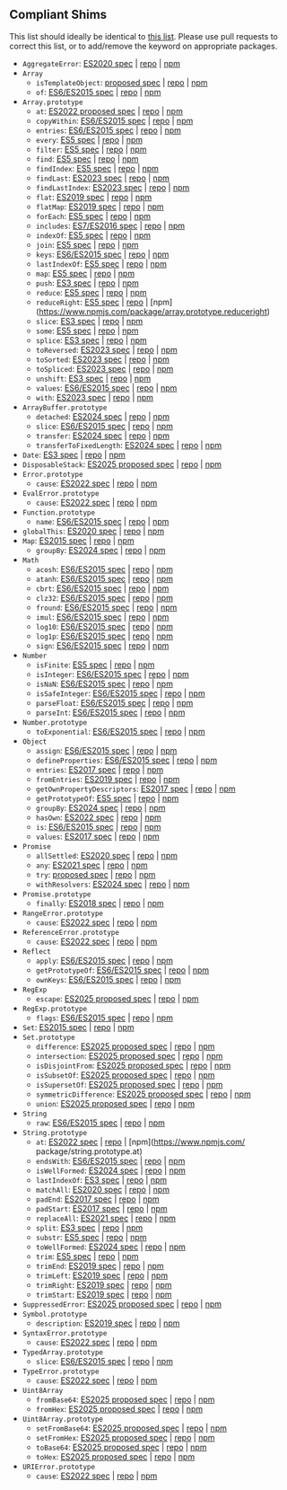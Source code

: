 ## Compliant Shims

This list should ideally be identical to [this list](https://www.npmjs.com/browse/keyword/"es-shim%20API"). Please use pull requests to correct this list, or to add/remove the keyword on appropriate packages.

- `AggregateError`: [ES2020 spec](https://tc39.es/ecma262/#sec-aggregate-error-constructor) | [repo](https://github.com/es-shims/AggregateError) | [npm](https://www.npmjs.com/package/es-aggregate-error)
- `Array`
  - `isTemplateObject`: [proposed spec](https://tc39.es/proposal-array-is-template-object/) | [repo](https://github.com/tc39/is-template-object) | [npm](https://www.npmjs.com/package/is-template-object)
  - `of`: [ES6/ES2015 spec](https://tc39.es/ecma262/#sec-array.of) | [repo](https://github.com/mathiasbynens/Array.of) | [npm](https://www.npmjs.com/package/array.of)
- `Array.prototype`
  - `at`: [ES2022 proposed spec](https://github.com/tc39/proposal-relative-indexing-method) | [repo](https://github.com/es-shims/Array.prototype.at) | [npm](https://www.npmjs.com/package/array.prototype.at)
  - `copyWithin`: [ES6/ES2015 spec](https://tc39.es/ecma262/#sec-array.prototype.copywithin) | [repo](https://github.com/es-shims/Array.prototype.copyWithin) | [npm](https://www.npmjs.com/package/array.prototype.copywithin)
  - `entries`: [ES6/ES2015 spec](https://tc39.es/ecma262/#sec-array.prototype.entries) | [repo](https://github.com/es-shims/Array.prototype.entries) | [npm](https://www.npmjs.com/package/array.prototype.entries)
  - `every`: [ES5 spec](https://tc39.es/ecma262/#sec-array.prototype.every) | [repo](https://github.com/es-shims/Array.prototype.every) | [npm](https://www.npmjs.com/package/array.prototype.every)
  - `filter`: [ES5 spec](https://tc39.es/ecma262/#sec-array.prototype.filter) | [repo](https://github.com/es-shims/Array.prototype.filter) | [npm](https://www.npmjs.com/package/array.prototype.filter)
  - `find`: [ES5 spec](https://tc39.es/ecma262/#sec-array.prototype.find) | [repo](https://github.com/es-shims/Array.prototype.find) | [npm](https://www.npmjs.com/package/array.prototype.find)
  - `findIndex`: [ES5 spec](https://tc39.es/ecma262/#sec-array.prototype.findindex) | [repo](https://github.com/es-shims/Array.prototype.findIndex) | [npm](https://www.npmjs.com/package/array.prototype.findindex)
  - `findLast`: [ES2023 spec](https://tc39.es/ecma262/#sec-array.prototype.findlast) | [repo](https://github.com/es-shims/Array.prototype.findLast) | [npm](https://www.npmjs.com/package/array.prototype.findlast)
  - `findLastIndex`: [ES2023 spec](https://tc39.es/ecma262/#sec-array.prototype.findlastindex) | [repo](https://github.com/es-shims/Array.prototype.findLastIndex) | [npm](https://www.npmjs.com/package/array.prototype.findlastindex)
  - `flat`: [ES2019 spec](https://tc39.es/ecma262/#sec-array.prototype.flat) | [repo](https://github.com/es-shims/Array.prototype.flat) | [npm](https://www.npmjs.com/package/array.prototype.flat)
  - `flatMap`: [ES2019 spec](https://tc39.es/ecma262/#sec-array.prototype.flatmap) | [repo](https://github.com/es-shims/Array.prototype.flatMap) | [npm](https://www.npmjs.com/package/array.prototype.flatmap)
  - `forEach`: [ES5 spec](https://tc39.es/ecma262/#sec-array.prototype.foreach) | [repo](https://github.com/es-shims/Array.prototype.forEach) | [npm](https://www.npmjs.com/package/array.prototype.foreach)
  - `includes`: [ES7/ES2016 spec](https://tc39.es/ecma262/#sec-array.prototype.includes) | [repo](https://github.com/ljharb/array-includes) | [npm](https://www.npmjs.com/package/array-includes)
  - `indexOf`: [ES5 spec](https://tc39.es/ecma262/#sec-array.prototype.indexof) | [repo](https://github.com/es-shims/Array.prototype.indexOf) | [npm](https://www.npmjs.com/package/array.prototype.indexof)
  - `join`: [ES5 spec](https://tc39.es/ecma262/#sec-array.prototype.join) | [repo](https://github.com/es-shims/Array.prototype.join) | [npm](https://www.npmjs.com/package/array.prototype.join)
  - `keys`: [ES6/ES2015 spec](https://tc39.es/ecma262/#sec-array.prototype.keys) | [repo](https://github.com/es-shims/Array.prototype.keys) | [npm](https://www.npmjs.com/package/array.prototype.keys)
  - `lastIndexOf`: [ES5 spec](https://tc39.es/ecma262/#sec-array.prototype.lastindexof) | [repo](https://github.com/es-shims/Array.prototype.lastIndexOf) | [npm](https://www.npmjs.com/package/array.prototype.lastindexof)
  - `map`: [ES5 spec](https://tc39.es/ecma262/#sec-array.prototype.map) | [repo](https://github.com/es-shims/Array.prototype.map) | [npm](https://www.npmjs.com/package/array.prototype.map)
  - `push`: [ES3 spec](https://tc39.es/ecma262/#sec-array.prototype.push) | [repo](https://github.com/es-shims/Array.prototype.push) | [npm](https://www.npmjs.com/package/array.prototype.push)
  - `reduce`: [ES5 spec](https://tc39.es/ecma262/#sec-array.prototype.reduce) | [repo](https://github.com/es-shims/Array.prototype.reduce) | [npm](https://www.npmjs.com/package/array.prototype.reduce)
  - `reduceRight`: [ES5 spec](https://tc39.es/ecma262/#sec-array.prototype.reduceright) | [repo](https://github.com/es-shims/Array.prototype.reduceRight) | [npm]
  (https://www.npmjs.com/package/array.prototype.reduceright)
  - `slice`: [ES3 spec](https://tc39.es/ecma262/#sec-array.prototype.slice) | [repo](https://github.com/es-shims/Array.prototype.slice) | [npm](https://www.npmjs.com/package/array.prototype.slice)
  - `some`: [ES5 spec](https://tc39.es/ecma262/#sec-array.prototype.some) | [repo](https://github.com/es-shims/Array.prototype.some) | [npm](https://www.npmjs.com/package/array.prototype.some)
  - `splice`: [ES3 spec](https://tc39.es/ecma262/#sec-array.prototype.splice) | [repo](https://github.com/es-shims/Array.prototype.splice) | [npm](https://www.npmjs.com/package/array.prototype.splice)
  - `toReversed`: [ES2023 spec](https://tc39.es/ecma262/#sec-array.prototype.toreversed) | [repo](https://github.com/es-shims/Array.prototype.toReversed) | [npm](https://www.npmjs.com/package/array.prototype.toreversed)
  - `toSorted`: [ES2023 spec](https://tc39.es/ecma262/#sec-array.prototype.tosorted) | [repo](https://github.com/es-shims/Array.prototype.toSorted) | [npm](https://www.npmjs.com/package/array.prototype.tosorted)
  - `toSpliced`: [ES2023 spec](https://tc39.es/ecma262/#sec-array.prototype.tospliced) | [repo](https://github.com/es-shims/Array.prototype.toSpliced) | [npm](https://www.npmjs.com/package/array.prototype.tospliced)
  - `unshift`: [ES3 spec](https://tc39.es/ecma262/#sec-array.prototype.unshift) | [repo](https://github.com/es-shims/Array.prototype.unshift) | [npm](https://www.npmjs.com/package/array.prototype.unshift)
  - `values`: [ES6/ES2015 spec](https://tc39.es/ecma262/#sec-array.prototype.values) | [repo](https://github.com/es-shims/Array.prototype.values) | [npm](https://www.npmjs.com/package/array.prototype.values)
  - `with`: [ES2023 spec](https://tc39.es/ecma262/#sec-array.prototype.with) | [repo](https://github.com/es-shims/Array.prototype.with) | [npm](https://www.npmjs.com/package/array.prototype.with)
- `ArrayBuffer.prototype`
  - `detached`: [ES2024 spec](https://tc39.es/ecma262/#sec-arraybuffer.prototype.detached) | [repo](https://github.com/es-shims/ArrayBuffer.prototype.detached) | [npm](https://www.npmjs.com/package/arraybuffer.prototype.detached)
  - `slice`: [ES6/ES2015 spec](https://tc39.es/ecma262/#sec-arraybuffer.prototype.slice) | [repo](https://github.com/es-shims/ArrayBuffer.prototype.slice) | [npm](https://www.npmjs.com/package/arraybuffer.prototype.slice)
  - `transfer`: [ES2024 spec](https://tc39.es/ecma262/#sec-arraybuffer.prototype.transfer) | [repo](https://github.com/es-shims/ArrayBuffer.prototype.transfer) | [npm](https://www.npmjs.com/package/arraybuffer.prototype.transfer)
  - `transferToFixedLength`: [ES2024 spec](https://tc39.es/ecma262/#sec-arraybuffer.prototype.transfertofixedlength) | [repo](https://github.com/es-shims/ArrayBuffer.prototype.transferToFixedLength) | [npm](https://www.npmjs.com/package/arraybuffer.prototype.transfertofixedlength)
- `Date`: [ES3 spec](https://tc39.es/ecma262/#sec-date-constructor) | [repo](https://github.com/es-shims/Date) | [npm](https://www.npmjs.com/package/es-date)
- `DisposableStack`: [ES2025 proposed spec](https://tc39.es/proposal-explicit-resource-management/) | [repo](https://github.com/es-shims/DisposableStack) | [npm](https://www.npmjs.com/package/disposablestack)
- `Error.prototype`
  - `cause`: [ES2022 spec](https://tc39.es/ecma262/#sec-installerrorcause) | [repo](https://github.com/es-shims/error-cause) | [npm](https://www.npmjs.com/package/error-cause)
- `EvalError.prototype`
  - `cause`: [ES2022 spec](https://tc39.es/ecma262/#sec-installerrorcause) | [repo](https://github.com/es-shims/error-cause) | [npm](https://www.npmjs.com/package/error-cause)
- `Function.prototype`
  - `name`: [ES6/ES2015 spec](https://tc39.es/ecma262/#sec-built-in-function-objects) | [repo](https://github.com/es-shims/function.prototype.name) | [npm](https://www.npmjs.com/package/function.prototype.name)
- `globalThis`: [ES2020 spec](https://tc39.es/ecma262/#sec-globalthis) | [repo](https://github.com/es-shims/globalThis) | [npm](https://www.npmjs.com/package/globalthis)
- `Map`: [ES2015 spec](https://tc39.es/ecma262/#sec-map-iterable) | [repo](https://github.com/es-shims/Map) | [npm](https://www.npmjs.com/package/es-map)
  - `groupBy`: [ES2024 spec](https://tc39.es/ecma262/#sec-map.groupby) | [repo](https://github.com/es-shims/Map.groupBy) | [npm](https://www.npmjs.com/package/map.groupby)
- `Math`
  - `acosh`: [ES6/ES2015 spec](https://tc39.es/ecma262/#sec-math.acosh) | [repo](https://github.com/es-shims/Math.acosh) | [npm](https://www.npmjs.com/package/math.acosh)
  - `atanh`: [ES6/ES2015 spec](https://tc39.es/ecma262/#sec-math.atan) | [repo](https://github.com/es-shims/Math.atanh) | [npm](https://www.npmjs.com/package/math.atanh)
  - `cbrt`: [ES6/ES2015 spec](https://tc39.es/ecma262/#sec-math.cbrt) | [repo](https://github.com/es-shims/Math.cbrt) | [npm](https://www.npmjs.com/package/math.cbrt)
  - `clz32`: [ES6/ES2015 spec](https://tc39.es/ecma262/#sec-math.clz32) | [repo](https://github.com/es-shims/Math.clz32) | [npm](https://www.npmjs.com/package/math.clz32)
  - `fround`: [ES6/ES2015 spec](https://tc39.es/ecma262/#sec-math.fround) | [repo](https://github.com/es-shims/Math.fround) | [npm](https://www.npmjs.com/package/math.fround)
  - `imul`: [ES6/ES2015 spec](https://tc39.es/ecma262/#sec-math.imul) | [repo](https://github.com/es-shims/Math.imul) | [npm](https://www.npmjs.com/package/math.imul)
  - `log10`: [ES6/ES2015 spec](https://tc39.es/ecma262/#sec-math.log10) | [repo](https://github.com/es-shims/Math.log10) | [npm](https://www.npmjs.com/package/math.log10)
  - `log1p`: [ES6/ES2015 spec](https://tc39.es/ecma262/#sec-math.log1p) | [repo](https://github.com/es-shims/Math.log1p) | [npm](https://www.npmjs.com/package/math.log1p)
  - `sign`: [ES6/ES2015 spec](https://tc39.es/ecma262/#sec-math.sign) | [repo](https://github.com/es-shims/Math.sign) | [npm](https://www.npmjs.com/package/math.sign)
- `Number`
  - `isFinite`: [ES5 spec](https://tc39.es/ecma262/#sec-number.isfinite) | [repo](https://github.com/es-shims/Number.isFinite) | [npm](https://www.npmjs.com/package/number.isfinite)
  - `isInteger`: [ES6/ES2015 spec](https://tc39.es/ecma262/#sec-number.isinteger) | [repo](https://github.com/es-shims/Number.isInteger) | [npm](https://www.npmjs.com/package/number.isinteger)
  - `isNaN`: [ES6/ES2015 spec](https://tc39.es/ecma262/#sec-number.isnan) | [repo](https://github.com/ljharb/is-nan) | [npm](https://www.npmjs.com/package/is-nan)
  - `isSafeInteger`: [ES6/ES2015 spec](https://tc39.es/ecma262/#sec-number.issafeinteger) | [repo](https://github.com/es-shims/Number.isSafeInteger) | [npm](https://www.npmjs.com/package/number.issafeinteger)
  - `parseFloat`: [ES6/ES2015 spec](https://tc39.es/ecma262/#sec-number.parsefloat) | [repo](https://github.com/es-shims/Number.parseFloat) | [npm](https://www.npmjs.com/package/number.parsefloat)
  - `parseInt`: [ES6/ES2015 spec](https://tc39.es/ecma262/#sec-number.parseint) | [repo](https://github.com/es-shims/Number.parseInt) | [npm](https://www.npmjs.com/package/number.parseint)
- `Number.prototype`
  - `toExponential`: [ES6/ES2015 spec](https://tc39.es/ecma262/#sec-number.toexponential) | [repo](https://github.com/es-shims/Number.toExponential) | [npm](https://www.npmjs.com/package/number.toexponential)
- `Object`
  - `assign`: [ES6/ES2015 spec](https://tc39.es/ecma262/#sec-object.assign) | [repo](https://github.com/ljharb/object.assign) | [npm](https://www.npmjs.com/package/object.assign)
  - `defineProperties`: [ES6/ES2015 spec](https://tc39.es/ecma262/#sec-object.defineproperties) | [repo](https://github.com/es-shims/Object.defineProperties) | [npm](https://www.npmjs.com/package/object.defineproperties)
  - `entries`: [ES2017 spec](https://tc39.es/ecma262/#sec-object.values) | [repo](https://github.com/es-shims/Object.entries) | [npm](https://www.npmjs.com/package/object.entries)
  - `fromEntries`: [ES2019 spec](https://tc39.es/ecma262/#sec-object.fromentries) | [repo](https://github.com/es-shims/Object.fromEntries) | [npm](https://www.npmjs.com/package/object.fromentries)
  - `getOwnPropertyDescriptors`: [ES2017 spec](https://tc39.es/ecma262/#sec-object.getownpropertydescriptors) | [repo](https://github.com/es-shims/object.getownpropertydescriptors) | [npm](https://www.npmjs.com/package/object.getownpropertydescriptors)
  - `getPrototypeOf`: [ES5 spec](https://tc39.es/ecma262/#sec-object.getprototypeof) | [repo](https://github.com/es-shims/Object.getPrototypeOf) | [npm](https://www.npmjs.com/package/object.getprototypeof)
  - `groupBy`: [ES2024 spec](https://tc39.es/ecma262/#sec-object.groupby) | [repo](https://github.com/es-shims/Object.groupBy) | [npm](https://www.npmjs.com/package/object.groupby)
  - `hasOwn`: [ES2022 spec](https://tc39.es/proposal-accessible-object-hasownproperty/) | [repo](https://github.com/es-shims/Object.hasOwn) | [npm](https://www.npmjs.com/package/object.hasown)
  - `is`: [ES6/ES2015 spec](https://tc39.es/ecma262/#sec-object.is) | [repo](https://github.com/es-shims/object-is) | [npm](https://www.npmjs.com/package/object-is) 
  - `values`: [ES2017 spec](https://tc39.es/ecma262/#sec-object.values) | [repo](https://github.com/es-shims/Object.values) | [npm](https://www.npmjs.com/package/object.values)
- `Promise`
  - `allSettled`: [ES2020 spec](https://tc39.es/ecma262/#sec-promise.allsettled) | [repo](https://github.com/es-shims/Promise.allSettled) | [npm](https://www.npmjs.com/package/promise.allsettled)
  - `any`: [ES2021 spec](https://tc39.es/ecma262/#sec-promise.any) | [repo](https://github.com/es-shims/Promise.any) | [npm](https://www.npmjs.com/package/promise.any)
  - `try`: [proposed spec](https://tc39.es/proposal-promise-try) | [repo](https://github.com/es-shims/Promise.try) | [npm](https://www.npmjs.com/package/promise.try)
  - `withResolvers`: [ES2024 spec](https://tc39.es/ecma262/#sec-promise.withresolvers) | [repo](https://github.com/es-shims/Promise.withResolvers) | [npm](https://www.npmjs.com/package/promise.withresolvers)
- `Promise.prototype`
  - `finally`: [ES2018 spec](https://tc39.es/ecma262/#sec-promise.prototype.finally) | [repo](https://github.com/es-shims/Promise.prototype.finally) | [npm](https://www.npmjs.com/package/promise.prototype.finally)
- `RangeError.prototype`
  - `cause`: [ES2022 spec](https://tc39.es/ecma262/#sec-installerrorcause) | [repo](https://github.com/es-shims/error-cause) | [npm](https://www.npmjs.com/package/error-cause)
- `ReferenceError.prototype`
  - `cause`: [ES2022 spec](https://tc39.es/ecma262/#sec-installerrorcause) | [repo](https://github.com/es-shims/error-cause) | [npm](https://www.npmjs.com/package/error-cause)
- `Reflect`
  - `apply`: [ES6/ES2015 spec](https://tc39.es/ecma262/#sec-map-objects) | [repo](https://github.com/es-shims/Reflect.apply) | [npm](https://www.npmjs.com/package/reflect.apply)
  - `getPrototypeOf`: [ES6/ES2015 spec](https://tc39.es/ecma262/#sec-reflect.ownkeys) | [repo](https://github.com/es-shims/Reflect.getPrototypeOf) | [npm](https://www.npmjs.com/package/reflect.getprototypeof)
  - `ownKeys`: [ES6/ES2015 spec](https://tc39.es/ecma262/#sec-reflect.ownkeys) | [repo](https://github.com/es-shims/Reflect.ownKeys) | [npm](https://www.npmjs.com/package/reflect.ownkeys)
- `RegExp`
  - `escape`: [ES2025 proposed spec](https://github.com/tc39/proposal-regex-escaping) | [repo](https://github.com/es-shims/RegExp.escape) | [npm](https://www.npmjs.com/package/regexp.escape)
- `RegExp.prototype`
  - `flags`: [ES6/ES2015 spec](https://tc39.es/ecma262/#sec-get-regexp.prototype.flags) | [repo](https://github.com/es-shims/RegExp.prototype.flags) | [npm](https://www.npmjs.com/package/regexp.prototype.flags)
- `Set`: [ES2015 spec](https://tc39.es/ecma262/#sec-set-iterable) | [repo](https://github.com/es-shims/Set) | [npm](https://www.npmjs.com/package/es-set)
- `Set.prototype`
  - `difference`: [ES2025 proposed spec](https://github.com/tc39/proposal-set-methods) | [repo](https://github.com/es-shims/Set.prototype.difference) | [npm](https://www.npmjs.com/package/set.prototype.difference)
  - `intersection`: [ES2025 proposed spec](https://github.com/tc39/proposal-set-methods) | [repo](https://github.com/es-shims/Set.prototype.intersection) | [npm](https://www.npmjs.com/package/set.prototype.intersection)
  - `isDisjointFrom`: [ES2025 proposed spec](https://github.com/tc39/proposal-set-methods) | [repo](https://github.com/es-shims/Set.prototype.isDisjointFrom) | [npm](https://www.npmjs.com/package/set.prototype.isdisjointfrom)
  - `isSubsetOf`: [ES2025 proposed spec](https://github.com/tc39/proposal-set-methods) | [repo](https://github.com/es-shims/Set.prototype.isSubsetOf) | [npm](https://www.npmjs.com/package/set.prototype.issubsetof)
  - `isSupersetOf`: [ES2025 proposed spec](https://github.com/tc39/proposal-set-methods) | [repo](https://github.com/es-shims/Set.prototype.isSupersetOf) | [npm](https://www.npmjs.com/package/set.prototype.issupersetof)
  - `symmetricDifference`: [ES2025 proposed spec](https://github.com/tc39/proposal-set-methods) | [repo](https://github.com/es-shims/Set.prototype.symmetricDifference) | [npm](https://www.npmjs.com/package/set.prototype.symmetricdifference)
  - `union`: [ES2025 proposed spec](https://github.com/tc39/proposal-set-methods) | [repo](https://github.com/es-shims/Set.prototype.union) | [npm](https://www.npmjs.com/package/set.prototype.union)
- `String`
  - `raw`: [ES6/ES2015 spec](https://tc39.es/ecma262/#sec-string.raw) | [repo](https://github.com/es-shims/String.raw) | [npm](https://www.npmjs.com/package/string.raw)
- `String.prototype`
  - `at`: [ES2022 spec](https://tc39.es/ecma262/#sec-array.prototype.at) | [repo](https://github.com/es-shims/String.prototype.at) | [npm](https://www.npmjs.com/
  package/string.prototype.at)
  - `endsWith`: [ES6/ES2015 spec](https://tc39.es/ecma262/#sec-array.prototype.endswith) | [repo](https://github.com/es-shims/String.prototype.endsWith) | [npm](https://www.npmjs.com/package/string.prototype.endswith)
  - `isWellFormed`: [ES2024 spec](https://tc39.es/ecma262/#sec-string.prototype.iswellformed) | [repo](https://github.com/es-shims/String.prototype.isWellFormed) | [npm](https://www.npmjs.com/package/string.prototype.iswellformed)
  - `lastIndexOf`: [ES3 spec](https://tc39.es/ecma262/#sec-string.prototype.lastindexof) | [repo](https://github.com/es-shims/String.prototype.lastIndexOf) | [npm](https://www.npmjs.com/package/string.prototype.lastindexof)
  - `matchAll`: [ES2020 spec](https://tc39.es/ecma262/#sec-string.prototype.matchall) | [repo](https://github.com/es-shims/String.prototype.matchAll) | [npm](https://www.npmjs.com/package/string.prototype.matchall)
  - `padEnd`: [ES2017 spec](https://tc39.es/ecma262/#sec-string.prototype.padend) | [repo](https://github.com/es-shims/String.prototype.padEnd) | [npm](https://www.npmjs.com/package/string.prototype.padend)
  - `padStart`: [ES2017 spec](https://tc39.es/ecma262/#sec-string.prototype.padstart) | [repo](https://github.com/es-shims/String.prototype.padStart) | [npm](https://www.npmjs.com/package/string.prototype.padstart)
  - `replaceAll`: [ES2021 spec](https://tc39.es/ecma262/#sec-string.prototype.replaceall) | [repo](https://github.com/es-shims/String.prototype.replaceAll) | [npm](https://www.npmjs.com/package/string.prototype.replaceall)
  - `split`: [ES3 spec](https://tc39.es/ecma262/#sec-string.prototype.split) | [repo](https://github.com/es-shims/String.prototype.split) | [npm](https://www.npmjs.com/package/string.prototype.split)
  - `substr`: [ES5 spec](https://tc39.es/ecma262/#sec-string.prototype.substr) | [repo](https://github.com/es-shims/String.prototype.substr) | [npm](https://www.npmjs.com/package/string.prototype.substr)
  - `toWellFormed`: [ES2024 spec](https://tc39.es/ecma262/#sec-string.prototype.towellformed) | [repo](https://github.com/es-shims/String.prototype.toWellFormed) | [npm](https://www.npmjs.com/package/string.prototype.towellformed)
  - `trim`: [ES5 spec](https://tc39.es/ecma262/#sec-string.prototype.trim) | [repo](https://github.com/es-shims/String.prototype.trim) | [npm](https://www.npmjs.com/package/string.prototype.trim)
  - `trimEnd`: [ES2019 spec](https://tc39.es/ecma262/#sec-string.prototype.trimend) | [repo](https://github.com/es-shims/String.prototype.trimEnd) | [npm](https://www.npmjs.com/package/string.prototype.trimend)
  - `trimLeft`: [ES2019 spec](https://tc39.es/ecma262/#sec-string.prototype.trimleft) | [repo](https://github.com/es-shims/String.prototype.trimLeft) | [npm](https://www.npmjs.com/package/string.prototype.trimleft)
  - `trimRight`: [ES2019 spec](https://tc39.es/ecma262/#sec-string.prototype.trimright) | [repo](https://github.com/es-shims/String.prototype.trimRight) | [npm](https://www.npmjs.com/package/string.prototype.trimright)
  - `trimStart`: [ES2019 spec](https://tc39.es/ecma262/#sec-string.prototype.trimstart) | [repo](https://github.com/es-shims/String.prototype.trimStart) | [npm](https://www.npmjs.com/package/string.prototype.trimstart)
- `SuppressedError`: [ES2025 proposed spec](https://tc39.es/proposal-explicit-resource-management/) | [repo](https://github.com/es-shims/SuppressedError) | [npm](https://www.npmjs.com/package/suppressed-error)
- `Symbol.prototype`
  - `description`: [ES2019 spec](https://tc39.es/ecma262/#sec-symbol.prototype.description) | [repo](https://github.com/es-shims/Symbol.prototype.description) | [npm](https://www.npmjs.com/package/symbol.prototype.description)
- `SyntaxError.prototype`
  - `cause`: [ES2022 spec](https://tc39.es/ecma262/#sec-installerrorcause) | [repo](https://github.com/es-shims/error-cause) | [npm](https://www.npmjs.com/package/error-cause)
- `TypedArray.prototype`
  - `slice`: [ES6/ES2015 spec](https://tc39.es/ecma262/#sec-%typedarray%.prototype.slice) | [repo](https://github.com/es-shims/TypedArray.prototype.slice) | [npm](https://www.npmjs.com/package/typedarray.prototype.slice)
- `TypeError.prototype`
  - `cause`: [ES2022 spec](https://tc39.es/ecma262/#sec-installerrorcause) | [repo](https://github.com/es-shims/error-cause) | [npm](https://www.npmjs.com/package/error-cause)
- `Uint8Array`
  - `fromBase64`: [ES2025 proposed spec](https://tc39.es/proposal-arraybuffer-base64/) | [repo](https://github.com/es-shims/es-arraybuffer-base64) | [npm](https://www.npmjs.com/package/es-arraybuffer-base64)
  - `fromHex`: [ES2025 proposed spec](https://tc39.es/proposal-arraybuffer-base64/) | [repo](https://github.com/es-shims/es-arraybuffer-base64) | [npm](https://www.npmjs.com/package/es-arraybuffer-base64)
- `Uint8Array.prototype`
  - `setFromBase64`: [ES2025 proposed spec](https://tc39.es/proposal-arraybuffer-base64/) | [repo](https://github.com/es-shims/es-arraybuffer-base64) | [npm](https://www.npmjs.com/package/es-arraybuffer-base64)
  - `setFromHex`: [ES2025 proposed spec](https://tc39.es/proposal-arraybuffer-base64/) | [repo](https://github.com/es-shims/es-arraybuffer-base64) | [npm](https://www.npmjs.com/package/es-arraybuffer-base64)
  - `toBase64`: [ES2025 proposed spec](https://tc39.es/proposal-arraybuffer-base64/) | [repo](https://github.com/es-shims/es-arraybuffer-base64) | [npm](https://www.npmjs.com/package/es-arraybuffer-base64)
  - `toHex`: [ES2025 proposed spec](https://tc39.es/proposal-arraybuffer-base64/) | [repo](https://github.com/es-shims/es-arraybuffer-base64) | [npm](https://www.npmjs.com/package/es-arraybuffer-base64)
- `URIError.prototype`
  - `cause`: [ES2022 spec](https://tc39.es/ecma262/#sec-installerrorcause) | [repo](https://github.com/es-shims/error-cause) | [npm](https://www.npmjs.com/package/error-cause)